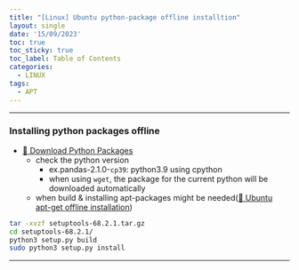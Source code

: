 ```yaml
---
title: "[Linux] Ubuntu python-package offline installtion"
layout: single
date: '15/09/2023'
toc: true
toc_sticky: true
toc_label: Table of Contents
categories:
  - LINUX
tags:
  - APT
---
```


---
### Installing python packages offline
* [🔗 Download Python Packages](https://pypi.org/project/pip/#files)
  * check the python version
    * ex.pandas-2.1.0-`cp39`: python3.9 using cpython
    * when using `wget`, the package for the current python will be downloaded automatically
  * when build & installing apt-packages might be needed([🔗 Ubuntu apt-get offline installation](https://zsu58.github.io/linux/linux3/))

```bash
tar -xvzf setuptools-68.2.1.tar.gz
cd setuptools-68.2.1/
python3 setup.py build
sudo python3 setup.py install
```

---
